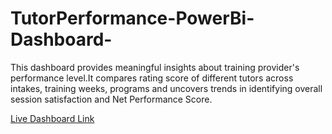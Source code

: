 # TutorPerformance-PowerBi-Dashboard-

This dashboard provides meaningful insights about training provider's performance level.It compares rating score of different tutors across intakes, training weeks, programs and uncovers trends in identifying overall session satisfaction and Net Performance Score.
 
 [Live Dashboard Link](https://app.powerbi.com/view?r=eyJrIjoiNjRiOWUyNTUtZTMwNi00ODliLWI1OTktYzBiZWYyYmQ3Y2E2IiwidCI6ImE4ZDQ4NGQ1LTI5OGUtNDgyMy04NjQ5LWI1MDk0MzM0ODlmZiJ9)

